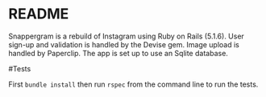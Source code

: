 # README

Snappergram is a rebuild of Instagram using Ruby on Rails (5.1.6). User sign-up and validation is handled by the Devise gem. Image upload is handled by Paperclip. The app is set up to use an Sqlite database. 

#Tests

First ```bundle install``` then run ```rspec``` from the command line to run the tests.

